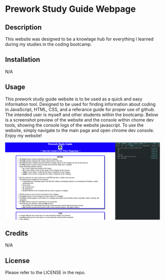 # Prework Study Guide Webpage

## Description

This website was designed to be a knowlage hub for everything I learned during my studies in the coding bootcamp.

## Installation

N/A

## Usage

This prework study guide website is to be used as a quick and easy information tool. Designed to be used for finding information about coding in JavaScript, HTML, CSS, and a referance guide for proper use of github. The intended user is myself and other students within the bootcamp. Below is a screenshot preview of the website and the console within chome dev tools, showing the console logs of the website javascript. To use the website, simply navigate to the main page and open chrome dev console. Enjoy my website!

![Screenshot](assets/images/screenshot.png)

## Credits

N/A

## License

Please refer to the LICENSE in the repo.

